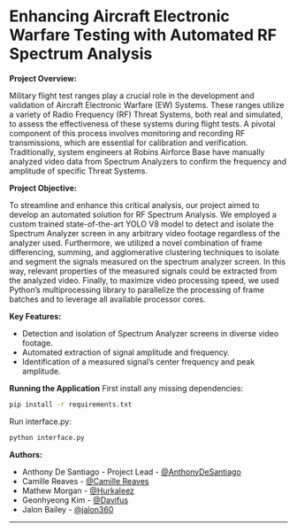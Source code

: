 # Enhancing Aircraft Electronic Warfare Testing with Automated RF Spectrum Analysis

**Project Overview:**

Military flight test ranges play a crucial role in the development and validation of Aircraft Electronic Warfare (EW) Systems. These ranges utilize a variety of Radio Frequency (RF) Threat Systems, both real and simulated, to assess the effectiveness of these systems during flight tests. A pivotal component of this process involves monitoring and recording RF transmissions, which are essential for calibration and verification. Traditionally, system engineers at Robins Airforce Base have manually analyzed video data from Spectrum Analyzers to confirm the frequency and amplitude of specific Threat Systems.

**Project Objective:**

To streamline and enhance this critical analysis, our project aimed to develop an automated solution for RF Spectrum Analysis. We employed a custom trained state-of-the-art YOLO V8 model to detect and isolate the Spectrum Analyzer screen in any arbitrary video footage regardless of the analyzer used. Furthermore, we utilized a novel combination of frame differencing, summing, and agglomerative clustering techniques to isolate and segment the signals measured on the spectrum analyzer screen. In this way, relevant properties of the measured signals could be extracted from the analyzed video. Finally, to maximize video processing speed, we used Python’s multiprocessing library to parallelize the processing of frame batches and to leverage all available processor cores.

**Key Features:**

- Detection and isolation of Spectrum Analyzer screens in diverse video footage.
- Automated extraction of signal amplitude and frequency.
- Identification of a measured signal’s center frequency and peak amplitude.

**Running the Application**
First install any missing dependencies:
```bash
pip install -r requirements.txt
```
Run interface.py:
```bash
python interface.py
```

**Authors:**

- Anthony De Santiago - Project Lead - [@AnthonyDeSantiago](https://github.com/AnthonyDeSantiago)
- Camille Reaves - [@Camille Reaves](https://github.com/camillereaves)
- Mathew Morgan - [@Hurkaleez](https://github.com/Hurkaleez)
- Geonhyeong Kim - [@Davifus](https://github.com/Davifus)
- Jalon Bailey - [@jalon360](https://github.com/jalon360)

---

